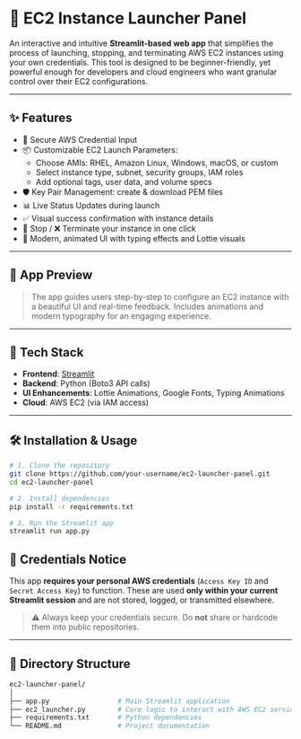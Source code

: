 # 🚀 EC2 Instance Launcher Panel

An interactive and intuitive **Streamlit-based web app** that simplifies the process of launching, stopping, and terminating AWS EC2 instances using your own credentials. This tool is designed to be beginner-friendly, yet powerful enough for developers and cloud engineers who want granular control over their EC2 configurations.

---

## ✨ Features

- 🔑 Secure AWS Credential Input
- 📦 Customizable EC2 Launch Parameters:
  - Choose AMIs: RHEL, Amazon Linux, Windows, macOS, or custom
  - Select instance type, subnet, security groups, IAM roles
  - Add optional tags, user data, and volume specs
- 🛡️ Key Pair Management: create & download PEM files
- 📊 Live Status Updates during launch
- ✅ Visual success confirmation with instance details
- 🛑 Stop / ❌ Terminate your instance in one click
- 🎨 Modern, animated UI with typing effects and Lottie visuals

---

## 📸 App Preview

> The app guides users step-by-step to configure an EC2 instance with a beautiful UI and real-time feedback. Includes animations and modern typography for an engaging experience.

---

## 🧠 Tech Stack

- **Frontend**: [Streamlit](https://streamlit.io/)
- **Backend**: Python (Boto3 API calls)
- **UI Enhancements**: Lottie Animations, Google Fonts, Typing Animations
- **Cloud**: AWS EC2 (via IAM access)

---

## 🛠️ Installation & Usage

```bash
# 1. Clone the repository
git clone https://github.com/your-username/ec2-launcher-panel.git
cd ec2-launcher-panel

# 2. Install dependencies
pip install -r requirements.txt

# 3. Run the Streamlit app
streamlit run app.py
```
## 🔐 Credentials Notice

This app **requires your personal AWS credentials** (`Access Key ID` and `Secret Access Key`) to function. These are used **only within your current Streamlit session** and are not stored, logged, or transmitted elsewhere.

> ⚠️ Always keep your credentials secure. Do **not** share or hardcode them into public repositories.

---

## 📂 Directory Structure

```bash
ec2-launcher-panel/
│
├── app.py                 # Main Streamlit application
├── ec2_launcher.py        # Core logic to interact with AWS EC2 services
├── requirements.txt       # Python dependencies
└── README.md              # Project documentation
```
